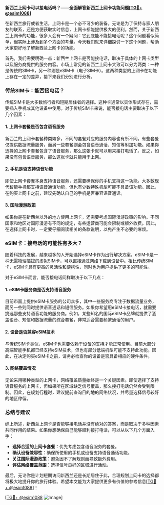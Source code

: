 **新西兰上网卡可以接电话吗？——全面解答新西兰上网卡功能问题[[TG💪+ @esim1088](https://t.me/s/esim1088)]**

在新西兰旅行或者生活，上网卡是一个必不可少的装备。无论是为了保持与家人朋友的联系，还是方便获取实时信息，上网卡都能提供极大的便利。然而，关于新西兰上网卡的功能，很多人会有一个疑问：它到底能不能接电话呢？这个问题看似简单，但实际上涉及到多个方面的考量。今天我们就来详细探讨一下这个问题，帮助大家更好地了解新西兰上网卡的功能。

首先，我们需要明确一点：新西兰上网卡是否能接电话，取决于具体的上网卡类型以及服务商提供的服务内容。市场上常见的新西兰上网卡大致可以分为两类：一种是传统的SIM卡，另一种则是eSIM卡（电子SIM卡）。这两种类型的上网卡在功能上存在一定的差异，接下来我们分别进行分析。

### 传统SIM卡：能否接电话？

传统SIM卡是大多数旅行者和短期居住者的选择。这种卡通常以实体形式存在，需要插入手机或其他设备中使用。对于传统SIM卡来说，能否接电话主要取决于以下几个因素：

#### 1. 上网卡套餐是否包含语音服务

新西兰的上网卡套餐种类繁多，不同的套餐对应的服务内容也有所不同。有些套餐仅提供数据流量服务，而另一些套餐则会包含语音通话、短信等附加功能。如果你选择的上网卡套餐包含了语音服务，那么这张卡就可以用来接打电话了。反之，如果没有包含语音服务，那么这张卡就只能用于上网。

#### 2. 手机是否支持语音功能

即使上网卡套餐本身支持语音服务，还需要确保你的手机支持这一功能。大多数现代智能手机都支持语音通话功能，但也有少数特殊机型可能不具备该功能。因此，在购买上网卡之前，建议先确认自己的手机是否兼容语音通话。

#### 3. 国际漫游政策

如果你是在新西兰以外的地方使用上网卡，还需要考虑国际漫游政策的影响。不同国家和地区对国际漫游有不同的规定，有些运营商可能会限制或额外收费。因此，在选择上网卡时，一定要仔细阅读相关的条款说明，以免产生不必要的麻烦。

### eSIM卡：接电话的可能性有多大？

随着科技的发展，越来越多的人开始选择eSIM卡作为出行解决方案。eSIM卡是一种无需物理插拔的虚拟SIM卡，可以直接通过网络下载到设备中。相比传统SIM卡，eSIM卡具有更高的灵活性和便携性，同时也为用户提供了更多的可能性。

对于eSIM卡而言，能否接电话同样取决于以下几点：

#### 1. eSIM卡服务商是否支持语音服务

目前市面上提供eSIM卡服务的公司众多，其中一些服务商专注于数据流量业务，而另一些则同时提供语音通话和短信服务。如果你希望用eSIM卡接电话，就需要挑选那些支持语音功能的服务商。例如，某些知名的国际eSIM卡品牌就提供了涵盖语音、短信和数据流量的综合套餐，非常适合需要频繁通话的用户。

#### 2. 设备是否兼容eSIM技术

与传统SIM卡类似，eSIM卡也需要依赖于设备的支持才能正常使用。目前大部分高端智能手机都已经支持eSIM技术，但也有部分低端机型可能不支持此功能。因此，在决定购买eSIM卡之前，请务必检查你的设备是否具备相应的硬件条件。

#### 3. 网络覆盖情况

无论采用哪种类型的上网卡，网络覆盖质量始终是一个关键因素。即使选择了支持语音服务的上网卡，但如果所在区域缺乏信号覆盖，那么接打电话仍然会受到限制。因此，在规划行程时，建议提前查询目的地的网络状况，并尽量选择信号较好的地区停留。

### 总结与建议

综上所述，新西兰上网卡是否能够接电话并没有绝对的答案，而是取决于多种因素共同作用的结果。如果你想确保自己能够顺利接打电话，可以从以下几个方面入手：

- **选择合适的上网卡套餐**：优先考虑包含语音服务的套餐。
- **确认设备兼容性**：确保所使用的手机或设备支持语音通话功能。
- **关注国际漫游政策**：避免因不了解规则而导致额外费用。
- **评估网络覆盖范围**：选择信号良好的区域进行活动。

最后，无论你是计划短期访问新西兰还是长期居住于此，合理规划上网卡的选择都将极大地提升你的旅行体验。希望本文能为大家提供更多有价值的参考信息[[TG💪+ @esim1088](https://t.me/s/esim1088)]！

[[TG💪+ @esim1088](https://t.me/s/esim1088) ![Image](https://i.postimg.cc/4NQfJmqS/Snipaste-2025-05-13-00-14-12.png)]